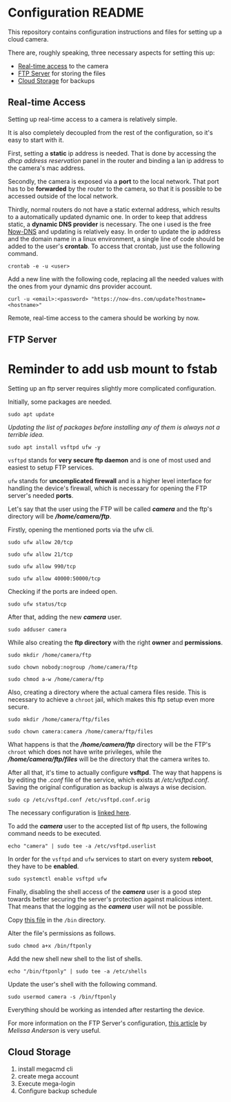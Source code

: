 # Configuration README

This repository contains configuration instructions and files for setting up a cloud camera.

There are, roughly speaking, three necessary aspects for setting this up:

* [Real-time access](#real-time-access) to the camera
* [FTP Server](#ftp-server) for storing the files
* [Cloud Storage](#cloud-storage) for backups


## Real-time Access

Setting up real-time access to a camera is relatively simple.

It is also completely decoupled from the rest of the configuration, so it's easy to start with it.

First, setting a **static** ip address is needed. That is done by accessing the *dhcp address reservation* panel in the router
and binding a lan ip address to the camera's mac address.

Secondly, the camera is exposed via a **port** to the local network. That port has to be **forwarded** by the router to the camera,
so that it is possible to be accessed outside of the local network.

Thirdly, normal routers do not have a static external address, which results to a automatically updated dynamic one.
In order to keep that address static, a **dynamic DNS provider** is necessary. 
The one i used is the free [Now-DNS](https://now-dns.com/?p=clients) and updating is relatively easy.
In order to update the ip address and the domain name in a linux environment, a single line of code should be added to the user's **crontab**. To access that crontab, just use the following command.

`crontab -e -u <user>`

Add a new line with the following code, replacing all the needed values with the ones from your dynamic dns provider account.

`curl -u <email>:<password> "https://now-dns.com/update?hostname=<hostname>"`

Remote, real-time access to the camera should be working by now.

## FTP Server

# Reminder to add usb mount to fstab

Setting up an ftp server requires slightly more complicated configuration.

Initially, some packages are needed.

`sudo apt update`

*Updating the list of packages before installing any of them is always not a terrible idea.*

`sudo apt install vsftpd ufw -y`

`vsftpd` stands for **very secure ftp daemon** and is one of most used and easiest to setup FTP services.

`ufw` stands for **uncomplicated firewall** and is a higher level interface for handling the device's firewall, 
which is necessary for opening the FTP server's needed **ports**.

Let's say that the user using the FTP will be called ***camera*** and the ftp's directory will be ***/home/camera/ftp***.

Firstly, opening the mentioned ports via the ufw cli.

`sudo ufw allow 20/tcp`

`sudo ufw allow 21/tcp`

`sudo ufw allow 990/tcp`

`sudo ufw allow 40000:50000/tcp`

Checking if the ports are indeed open.

`sudo ufw status/tcp`

After that, adding the new ***camera*** user.

`sudo adduser camera`

While also creating the **ftp directory** with the right **owner** and **permissions**.

`sudo mkdir /home/camera/ftp`

`sudo chown nobody:nogroup /home/camera/ftp`

`sudo chmod a-w /home/camera/ftp`


Also, creating a directory where the actual camera files reside.
This is necessary to achieve a `chroot` jail, which makes this ftp setup even more secure.

`sudo mkdir /home/camera/ftp/files`

`sudo chown camera:camera /home/camera/ftp/files`

What happens is that the ***/home/camera/ftp*** directory will be the FTP's `chroot` which does not have write privileges, 
while the ***/home/camera/ftp/files*** will be the directory that the camera writes to.

After all that, it's time to actually configure **vsftpd**. The way that happens is by editing the *.conf* file of the service,
which exists at */etc/vsftpd.conf*. Saving the original configuration as backup is always a wise decision.

`sudo cp /etc/vsftpd.conf /etc/vsftpd.conf.orig`

The necessary configuration is [linked here](#cloud-storage).

To add the ***camera*** user to the accepted list of ftp users, the following command needs to be executed.

`echo "camera" | sudo tee -a /etc/vsftpd.userlist`

In order for the `vsftpd` and `ufw` services to start on every system **reboot**, they have to be **enabled**.

`sudo systemctl enable vsftpd ufw`

Finally, disabling the shell access of the ***camera*** user is a good step towards better securing the server's protection against malicious intent.
That means that the logging as the ***camera*** user will not be possible.

Copy [this file](#somesome) in the `/bin` directory.

Alter the file's permissions as follows.

`sudo chmod a+x /bin/ftponly`

Add the new shell new shell to the list of shells.

`echo "/bin/ftponly" | sudo tee -a /etc/shells`

Update the user's shell with the following command.

`sudo usermod camera -s /bin/ftponly`

Everything should be working as intended after restarting the device.

For more information on the FTP Server's configuration, [this article](https://www.digitalocean.com/community/tutorials/how-to-set-up-vsftpd-for-a-user-s-directory-on-ubuntu-16-04) by *Melissa Anderson* is very useful.

## Cloud Storage

1. install megacmd cli
2. create mega account
3. Execute mega-login
4. Configure backup schedule
